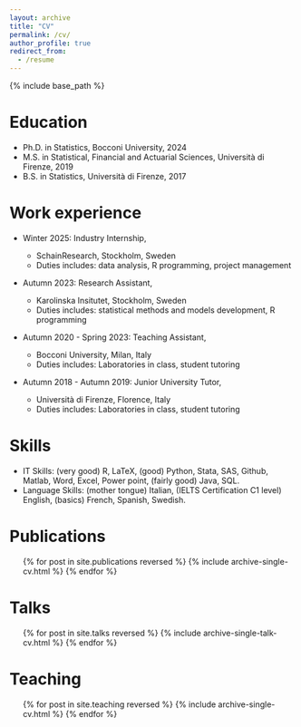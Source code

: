 ```yaml
---
layout: archive
title: "CV"
permalink: /cv/
author_profile: true 
redirect_from:
  - /resume
---
```


{% include base_path %}

Education
======
* Ph.D. in Statistics, Bocconi University, 2024 
* M.S. in Statistical, Financial and Actuarial Sciences, Università di Firenze, 2019
* B.S. in Statistics, Università di Firenze, 2017

Work experience
======
* Winter 2025: Industry Internship,
  * SchainResearch, Stockholm, Sweden
  * Duties includes: data analysis, R programming, project management
    
* Autumn 2023: Research Assistant,
  * Karolinska Insitutet, Stockholm, Sweden
  * Duties includes: statistical methods and models development, R programming

* Autumn 2020 - Spring 2023: Teaching Assistant,
  * Bocconi University, Milan, Italy
  * Duties includes: Laboratories in class, student tutoring

* Autumn 2018 - Autumn 2019: Junior University Tutor,
  * Università di Firenze, Florence, Italy
  * Duties includes: Laboratories in class, student tutoring
  
Skills
======
  * IT Skills: (very good) R, LaTeX, (good) Python, Stata, SAS, Github, Matlab, Word, Excel, Power point, (fairly good) Java, SQL.
  * Language Skills: (mother tongue) Italian, (IELTS Certification C1 level) English, (basics) French, Spanish, Swedish.

Publications
======
  <ul>{% for post in site.publications reversed %}
    {% include archive-single-cv.html %}
  {% endfor %}</ul>
  
Talks
======
  <ul>{% for post in site.talks reversed %}
    {% include archive-single-talk-cv.html  %}
  {% endfor %}</ul>
  
Teaching
======
  <ul>{% for post in site.teaching reversed %}
    {% include archive-single-cv.html %}
  {% endfor %}</ul>
